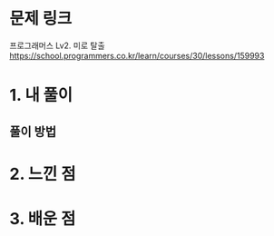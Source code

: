 # 문제 링크

프로그래머스 Lv2. 미로 탈출
https://school.programmers.co.kr/learn/courses/30/lessons/159993

# 1. 내 풀이

## 풀이 방법

# 2. 느낀 점

# 3. 배운 점
